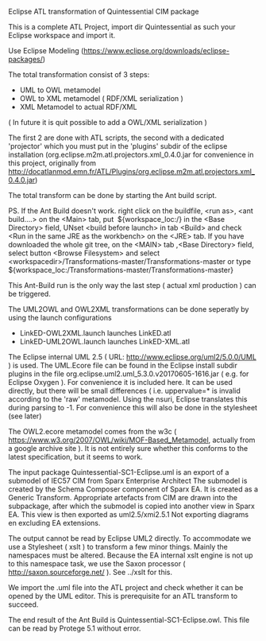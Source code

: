 Eclipse ATL transformation of Quintessential CIM package 

This is a complete ATL Project, import dir Quintessential as such your Eclipse workspace and import it.

Use Eclipse Modeling (https://www.eclipse.org/downloads/eclipse-packages/)

The total transformation consist of 3 steps:
- UML to OWL metamodel
- OWL to XML metamodel ( RDF/XML serialization )
- XML Metamodel to actual RDF/XML

( In future it is quit possible to add a OWL/XML serialization )

The first 2 are done with ATL scripts, the second with a dedicated 'projector' which you must put in the 'plugins' subdir of the eclipse installation (org.eclipse.m2m.atl.projectors.xml_0.4.0.jar for convenience in this project, originally from  http://docatlanmod.emn.fr/ATL/Plugins/org.eclipse.m2m.atl.projectors.xml_0.4.0.jar)

The total transform can be done by starting the Ant build script.

PS. If the Ant Build doesn't work. right click on the buildfile, \<run as>, \<ant build....> on the \<Main> tab, put
  ${workspace_loc:/}
in the \<Base Directory> field, UNset \<build before launch> in tab \<Build> and check \<Run in the same JRE as the workbench> on the \<JRE> tab.
If you have downloaded the whole git tree, on the \<MAIN> tab ,\<Base Directory> field, select button \<Browse Filesystem> and select \<workspacedir>/Transformations-master/Transformations-master or type ${workspace_loc:/Transformations-master/Transformations-master}

This Ant-Build run is the only way the last step ( actual xml production ) can be triggered.

The UML2OWL and OWL2XML transformations can be done seperatly by using the launch configurations 
- LinkED-OWL2XML.launch launches LinkED.atl
- LinkED-UML2OWL.launch launches LinkED-XML.atl

The Eclipse internal UML 2.5 ( URL: http://www.eclipse.org/uml2/5.0.0/UML ) is used. The UML.Ecore file can be found in the Eclipse install subdir plugins in the file org.eclipse.uml2.uml_5.3.0.v20170605-1616.jar ( e.g. for Eclipse Oxygen ). For convenience it is included here. It can be used directly, but there will be small differences ( i.e. uppervalue=* is invalid according to the 'raw' metamodel. Using the nsuri, Eclipse translates this during parsing to -1. For convenience this will also be done in the stylesheet (see later)  

The OWL2.ecore metamodel comes from the w3c ( https://www.w3.org/2007/OWL/wiki/MOF-Based_Metamodel, actually from a google archive site ). It is not entirely sure whether this conforms to the latest specification, but it seems to work. 


The input package Quintessential-SC1-Eclipse.uml is an export of a submodel of IEC57 CIM from Sparx Enterprise Architect
The submodel is created by the Schema Composer component of Sparx EA. It is created as a Generic Transform. Appropriate artefacts from CIM are drawn into the subpackage, after which the submodel is copied into another view in Sparx EA. This view is then exported as uml2.5/xmi2.5.1 Not exporting diagrams en excluding EA extensions.

The output cannot be read by Eclipse UML2 directly. To accommodate we use a Stylesheet ( xslt ) to transform a few minor things.
Mainly the namespaces must be altered. 
Because the EA internal xslt engine is not up to this namespace task, we use the Saxon processor ( http://saxon.sourceforge.net/ ).
See ../xslt for this.

We import the .uml file into the ATL project and check whether it can be opened by the UML editor. This is prerequisite for an ATL transform to succeed. 

The end result of the Ant Build is Quintessential-SC1-Eclipse.owl. This file can be read by Protege 5.1 without error.


